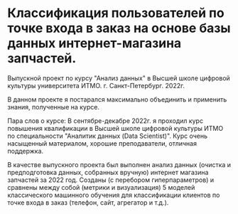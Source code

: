 # Классификация пользователей по точке входа в заказ на основе базы данных интернет-магазина запчастей.

Выпускной проект по курсу "Анализ данных" в Высшей школе цифровой культуры университета ИТМО. г. Санкт-Петербург. 2022г.

В данном проекте я постарался максимально объединить и применить знания, полученные на курсе.

Пара слов о курсе:
В сентябре-декабре 2022г. я проходил курс повышения квалификации в Высшей школе цифровой культуры ИТМО по специальности "Аналитик данных (Data Scientist)". Курс очень насыщенный материалом, хорошие преподаватели, отличная поддержка.

В качестве выпускного проекта был выполнен анализ данных (очистка и предподготовка данных, собранных вручную) интернет магазина запчастей за 2022 год. Созданы (с перебором гиперпараметров) и сравнены между собой (метрики и визуализация) 5 моделей классического машинного обучения для классификации клиентов по точке входа в заказ (телефон, сайт, агрегатор и т.д.).
